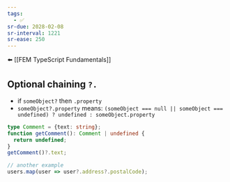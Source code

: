 ```yaml
---
tags:
  - ✅
sr-due: 2028-02-08
sr-interval: 1221
sr-ease: 250
---
```


⬅️ [[FEM TypeScript Fundamentals]]
## Optional chaining `?.`
- if `someObject?` then `.property`
- `someObject?.property` means: `(someObject === null || someObject === undefined) ? undefined : someObject.property`
```ts
type Comment = {text: string};
function getComment(): Comment | undefined {
  return undefined;
}
getComment()?.text;

// another example
users.map(user => user?.address?.postalCode);
```